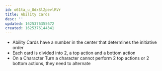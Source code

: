 ```yaml
---
id: o61ta_u_OdxSlZpevlRVr
title: Ability Cards
desc: ''
updated: 1625376355672
created: 1625376144341
---
```


- Ability Cards have a number in the center that determines the initiative order
- Each card is divided into 2, a top action and a bottom action
- On a Character Turn a character cannot perform 2 top actions or 2 bottom actions, they need to alternate
